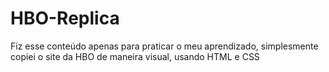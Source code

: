 # HBO-Replica

Fiz esse conteúdo apenas para praticar o meu aprendizado, simplesmente copiei o site da HBO de maneira visual, usando HTML e CSS
